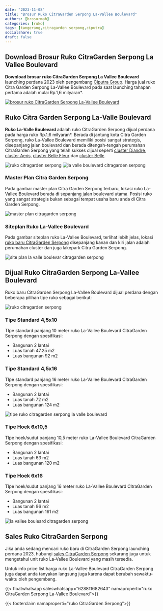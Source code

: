 ```yaml
---
date: "2023-11-08"
title: "Brosur Ruko CitraGarden Serpong La-Vallee Boulevard"
authors: [brosurmah]
categories: [ruko]
tags: [tangerang,citragarden serpong,ciputra]
socialshare: true
draft: false
---
```


## Download Brosur Ruko CitraGarden Serpong La Vallee Boulevard
**Download brosur ruko CitraGarden Serpong La Vallee Boulevard** launching perdana 2023 oleh pengembang [Ciputra Group](https://www.ciputra.com/en/homepage-en/#?). Harga jual ruko Citra Garden Serpong La-Vallee Boulevard pada saat launching tahapan pertama adalah mulai Rp.1,6 milyaran*.

[![brosur ruko CitraGarden Serpong La-Vallee Boulevard](brosur-ruko-citragarden-serpong-la-valle-boulevard.webp)](https://drive.google.com/drive/folders/1BfIvzC4k37YdIeHw802FWCrBHuYdVjI2?usp=drive_link#?)

## Ruko Citra Garden Serpong La-Valle Boulevard
**Ruko La-Valle Boulevard** adalah ruko CitraGarden Serpong dijual perdana pada harga ruko Rp.1,6 milyaran*. Berada di jantung kota Citra Garden Serpong, ruko La-Vallee Boulevard memiliki posisi sangat strategis, disepanjang jalan boulevard dan berada ditengah-tengah perumahan CitraGarden Serpong yang telah sukses dijual seperti [cluster Diandre](https://serpongcitragarden.com/properti/cluster-diandre-citragarden-serpong/#?), [cluster Aeris](https://serpongcitragarden.com/properti/cluster-aeris-citragarden-serpong/#?), [cluster Belle Fleur](https://citra-gardenserpong.com/portfolio/belle-fleur-citragarden-serpong/#?) dan [cluster Belle](https://serpongcitragarden.com/properti/cluster-chloe-citragarden-serpong/#?).

![ruko citragarden serpong](ruko-citragarden-serpong.webp)
![la valle boulevard citragarden serpong](la-vallee-boulevard-citragarden-serpong.webp)

### Master Plan Citra Garden Serpong
Pada gambar master plan Citra Garden Serpong terbaru, lokasi ruko La-Vallee Boulevard berada di sepanjang jalan boulevard utama. Posisi ruko yang sangat strategis bukan sebagai tempat usaha baru anda di Citra Garden Serpong.

![master plan citragarden serpong](masterplan-citra-garden-serpong.webp)

### Siteplan Ruko La-Vallee Boulevard
Pada gambar siteplan ruko La-Vallee Boulevard, terlihat lebih jelas, lokasi [ruko baru CitraGarden Serpong](https://investproperti.com/ruko-citragarden-serpong-la-vallee-boulevard/) disepanjang kanan dan kiri jalan adalah perumahan cluster dan juga lakepark Citra Garden Serpong.

![site plan la valle boulevar citragarden serpong](siteplan-ruko-la-vallee-boulevard-citragarden-serpong.webp)

## Dijual Ruko CitraGarden Serpong La-Vallee Boulevard
Ruko baru CitraGarden Serpong La-Vallee Boulevard dijual perdana dengan beberapa pilihan tipe ruko sebagai berikut:

![ruko citragarden serpong](ruko-la-vallee-boulevard-citragarden-serpong.webp)

### Tipe Standard 4,5x10
TIpe standard panjang 10 meter ruko La-Vallee Boulevard CitraGarden Serpong dengan spesifikasi:
- Bangunan 2 lantai
- Luas tanah 47.25 m2
- Luas bangunan 92 m2

### Tipe Standard 4,5x16
TIpe standard panjang 16 meter ruko La-Vallee Boulevard CitraGarden Serpong dengan spesifikasi:
- Bangunan 2 lantai
- Luas tanah 72 m2
- Luas bangunan 124 m2

![tipe ruko citragarden serpong la valle boulevard](tipe-ruko-la-vallee-boulevard-citragarden-serpong.webp)

### Tipe Hoek 6x10,5
TIpe hoek/sudut panjang 10,5 meter ruko La-Vallee Boulevard CitraGarden Serpong dengan spesifikasi:
- Bangunan 2 lantai
- Luas tanah 63 m2
- Luas bangunan 120 m2

### Tipe Hoek 6x16
TIpe hoek/sudut panjang 16 meter ruko La-Vallee Boulevard CitraGarden Serpong dengan spesifikasi:
- Bangunan 2 lantai
- Luas tanah 96 m2
- Luas bangunan 161 m2

![la vallee bouleard citragarden serpong](la-vallee-boulevard-citra-garden-serpong.webp)

## Sales Ruko CitraGarden Serpong
Jika anda sedang mencari ruko baru di CitraGarden Serpong launching perdana 2023, hubungi [sales CitraGarden Serpong](https://serpongcitragarden.com/sales-marketing-citragarden-serpong/) sekarang juga untuk mengetahui unit ruko La-Vallee Boulevard yang masih tersedia.

Untuk info price list harga ruko La-Vallee Boulevard CitraGarden Serpong juga dapat anda tanyakan langsung juga karena dapat berubah sewaktu-waktu oleh pengembang.

{{< floatwhatsapp saleswhatsapp="628811682643" namaproperti="ruko CitraGarden Serpong La-Vallee Boulevard">}}

{{< footerclaim namaproperti="ruko CitraGarden Serpong">}}